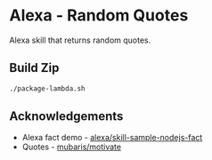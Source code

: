 # Alexa - Random Quotes

Alexa skill that returns random quotes.

## Build Zip

```bash
./package-lambda.sh
```

## Acknowledgements

* Alexa fact demo - [alexa/skill-sample-nodejs-fact](https://github.com/alexa/skill-sample-nodejs-fact)
* Quotes - [mubaris/motivate](https://github.com/mubaris/motivate)

